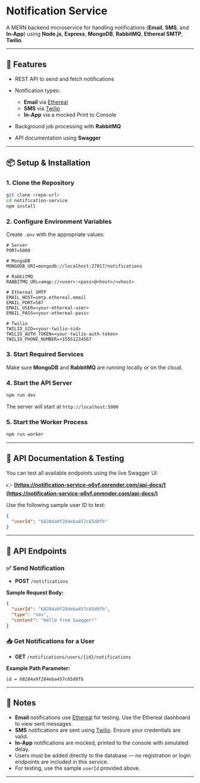 # Notification Service

A MERN backend microservice for handling notifications (**Email**, **SMS**, and **In-App**) using **Node.js**, **Express**, **MongoDB**, **RabbitMQ**, **Ethereal SMTP**, **Twilio**.

---

## 🚀 Features

* REST API to send and fetch notifications
* Notification types:

  * **Email** via [Ethereal](https://ethereal.email/)
  * **SMS** via [Twilio](https://www.twilio.com/)
  * **In-App** via a mocked Print to Console 
* Background job processing with **RabbitMQ**
* API documentation using **Swagger**

---

## 📦 Setup & Installation

### 1. Clone the Repository

```bash
git clone <repo-url>
cd notification-service
npm install
```

### 2. Configure Environment Variables

Create `.env` with the appropriate values:

```dotenv
# Server
PORT=5000

# MongoDB
MONGODB_URI=mongodb://localhost:27017/notifications

# RabbitMQ
RABBITMQ_URL=amqp://<user>:<pass>@<host>/<vhost>

# Ethereal SMTP
EMAIL_HOST=smtp.ethereal.email
EMAIL_PORT=587
EMAIL_USER=<your-ethereal-user>
EMAIL_PASS=<your-ethereal-pass>

# Twilio
TWILIO_SID=<your-twilio-sid>
TWILIO_AUTH_TOKEN=<your-twilio-auth-token>
TWILIO_PHONE_NUMBER=+15551234567

```

### 3. Start Required Services

Make sure **MongoDB** and **RabbitMQ** are running locally or on the cloud.

### 4. Start the API Server

```bash
npm run dev
```

The server will start at `http://localhost:5000`

### 5. Start the Worker Process

```bash
npm run worker
```

---

## 📘 API Documentation & Testing

You can test all available endpoints using the live Swagger UI:

👉 **[https://notification-service-o6vf.onrender.com/api-docs/](https://notification-service-o6vf.onrender.com/api-docs/)**

Use the following sample user ID to test:

```json
{
  "userId": "68284a9f284eba457c65d0fb"
}
```

---

## 📡 API Endpoints

### ✅ Send Notification

* **POST** `/notifications`

**Sample Request Body:**

```json
{
  "userId": "68284a9f284eba457c65d0fb",
  "type": "sms",
  "content": "Hello from Swagger!"
}
```

### 📥 Get Notifications for a User

* **GET** `/notifications/users/{id}/notifications`

**Example Path Parameter:**

```
id = 68284a9f284eba457c65d0fb
```

---

## 📝 Notes

* **Email** notifications use [Ethereal](https://ethereal.email/) for testing. Use the Ethereal dashboard to view sent messages.
* **SMS** notifications are sent using [Twilio](https://www.twilio.com/). Ensure your credentials are valid.
* **In-App** notifications are mocked, printed to the console with simulated delay.
* Users must be added directly to the database — no registration or login endpoints are included in this service.
* For testing, use the sample `userId` provided above.

---
